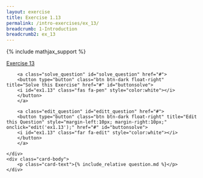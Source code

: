 ```yaml
---
layout: exercise
title: Exercise 1.13
permalink: /intro-exercises/ex_13/
breadcrumb: 1-Introduction
breadcrumb2: ex_13
---
```


{% include mathjax_support %}




<div class="card">
    <div class="card-header p-2">
        <a href='#' class="p-2">Exercise 13</a>

        <a class="solve_question" id="solve_question" href="#">
        <button type="button" class="btn btn-dark float-right" title="Solve this Exercise" href="#" id="buttonsolve">
        <i id="ex1.13" class="fas fa-pen" style="color:white"></i>
        </button>
        </a>

        <a class="edit_question" id="editt_question" href="#">
        <button type="button" class="btn btn-dark float-right" title="Edit this Question" style="margin-left:10px; margin-right:10px;" onclick="edit('ex1.13');" href="#" id="buttonsolve">
        <i id="ex1.13" class="far fa-edit" style="color:white"></i>
        </button>
        </a>

    </div>
    <div class="card-body">
        <p class="card-text">{% include_relative question.md %}</p>
    </div>
</div>

<br>
